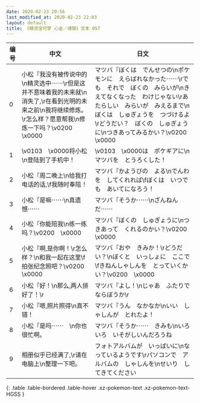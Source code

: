 ```yaml
---
date: 2020-02-23 20:56
last_modified_at: 2020-02-23 22:03
layout: default
title: 《精灵宝可梦 心金／魂银》文本 057
---
```

| 编号 | 中文 | 日文 |
| ---- | ---- | ---- |
| 0 | 小松『我没有被传说中的\n精灵选中⋯⋯\r但是这并不意味着我的未来就\n消失了,\r在看到光明的未来之前\n我将继续修炼。\r怎么样？愿意帮我\n修炼一下吗？\v0200　\x0000 | マツバ『ぼくは　でんせつの\nポケモンに　えらばれなかった⋯⋯\rでも　それで　ぼくの　みらいが\nきえてなくなった　わけじゃない\rあたらしい　みらいが　みえるまで\nぼくは　しゅぎょうを　つづけるよ\rどうだい？　ぼくの　しゅぎょうに\nつきあってみるかい？\v0200　\x0000 |
| 1 | \v0103　\x0000将小松\n登陆到了手机中！ | \v0103　\x0000は　ポケギアに\nマツバを　とうろくした！ |
| 2 | 小松『周二晚上\n给我打电话的话,\f我随时奉陪！ | マツバ『かようびの　よる\nでんわを　してくれれば\fぼくは　いつでも　あいてになろう！ |
| 3 | 小松『是嘛⋯⋯\n真遗憾⋯⋯ | マツバ『そうか⋯⋯\nざんねんだ⋯⋯ |
| 4 | 小松『你能陪我\n练一练吗？\v0200　\x0000 | マツバ『ぼくの　しゅぎょうに\nつきあって　くれるのかい？\v0200　\x0000 |
| 5 | 小松『啊,是你啊！\r怎么样？\n和我一起在这里\f拍张纪念照吧？\v0200　\x0000 | マツバ『おや　きみか！\rどうだい？\nぼくと　いっしょに　ここで\fきねんしゃしんを　とっていくかい？\v0200　\x0000 |
| 6 | 小松『好！\n那么,两人排好了！\r | マツバ『よし！\nじゃあ　ふたりで　ならぼうか\r |
| 7 | 小松『嗯,照片照得\n真不错！ | マツバ『うん　なかなか\nいい　しゃしんが　とれたよ！ |
| 8 | 小松『是吗⋯⋯　\n你也很忙啊。 | マツバ『そうか⋯⋯　きみも\nいろいろ　いそがしいんだろうね |
| 9 | 相册似乎已经满了,\r请在电脑上\n整理一下吧。 | フォトアルバムが　いっぱいに\nなっているようです\rパソコンで　アルバムの　しゃしんを\nせいり　してきてください |
{: .table .table-bordered .table-hover .xz-pokemon-text .xz-pokemon-text-HGSS }